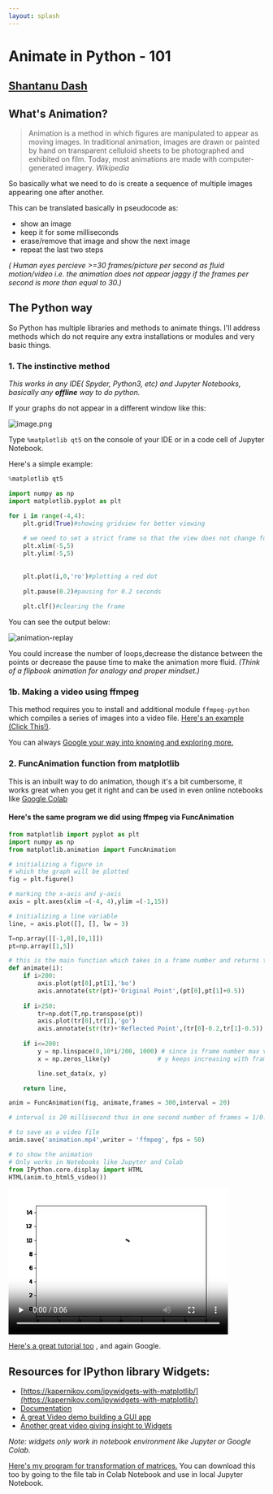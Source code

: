 ```yaml
---
layout: splash
---
```


# Animate in Python - 101

## [Shantanu Dash](https://shantanu.rocks)

## What's Animation?

>Animation is a method in which figures are manipulated to appear as moving images. In traditional animation, images are drawn or painted by hand on transparent celluloid sheets to be photographed and exhibited on film. Today, most animations are made with computer-generated imagery. _Wikipedia_

So basically what we need to do is create a sequence of multiple images appearing one after another.

This can be translated basically in pseudocode as:
- show an image
- keep it for some milliseconds
- erase/remove that image and show the next image
- repeat the last two steps

_( Human eyes percieve >=30 frames/picture per second as fluid motion/video i.e. the animation does not appear jaggy if the frames per second is more than equal to 30.)_

## The Python way

So Python has multiple libraries and methods to animate things. I'll address methods which do not require any extra installations or modules and very basic things.

### 1. The instinctive method

_This works in any IDE( Spyder, Python3, etc) and Jupyter Notebooks, basically any **offline** way to do python._

If your graphs do not appear in a different window like this:

![image.png](one.png)

Type `%matplotlib qt5` on the console of your IDE or in a code cell of Jupyter Notebook.

Here's a simple example:


```python
%matplotlib qt5
```


```python
import numpy as np
import matplotlib.pyplot as plt
```


```python
for i in range(-4,4):
    plt.grid(True)#showing gridview for better viewing
    
    # we need to set a strict frame so that the view does not change for each loop
    plt.xlim(-5,5)
    plt.ylim(-5,5)
    
    
    plt.plot(i,0,'ro')#plotting a red dot
    
    plt.pause(0.2)#pausing for 0.2 seconds
    
    plt.clf()#clearing the frame
```

You can see the output below:

![animation-replay](two.gif)

You could increase the number of loops,decrease the distance between the points or decrease the pause time to make the animation more fluid. _(Think of a flipbook animation for analogy and proper mindset.)_

### 1b. Making a video using ffmpeg

This method requires you to install and additional module `ffmpeg-python` which compiles a series of images into a video file. [Here's an example (Click This!)](https://colab.research.google.com/drive/1zx1a_N2O89cz1CMj1SLeZ_uPuMTveNoT?usp=sharing).

You can always [Google your way into knowing and exploring more.](https://google.com)

### 2. FuncAnimation function from matplotlib

This is an inbuilt way to do animation, though it's a bit cumbersome, it works great when you get it right and can be used in even online notebooks like [Google Colab](https://colab.research.google.com/)
#### Here's the same program we did using ffmpeg via FuncAnimation


```python
from matplotlib import pyplot as plt
import numpy as np
from matplotlib.animation import FuncAnimation

# initializing a figure in
# which the graph will be plotted
fig = plt.figure()

# marking the x-axis and y-axis
axis = plt.axes(xlim =(-4, 4),ylim =(-1,15))

# initializing a line variable
line, = axis.plot([], [], lw = 3)

T=np.array([[-1,0],[0,1]])
pt=np.array([1,5])

# this is the main function which takes in a frame number and returns the new data values
def animate(i):
    if i>200:
        axis.plot(pt[0],pt[1],'bo')
        axis.annotate(str(pt)+'Original Point',(pt[0],pt[1]+0.5))
        
    if i>250:
        tr=np.dot(T,np.transpose(pt))
        axis.plot(tr[0],tr[1],'go')
        axis.annotate(str(tr)+'Reflected Point',(tr[0]-0.2,tr[1]-0.5))
        
    if i<=200:
        y = np.linspace(0,10*i/200, 1000) # since is frame number max val of i is 300 thus the size of 
        x = np.zeros_like(y)             # y keeps increasing with frame till 2/3rd of the total animation

        line.set_data(x, y)

    return line,

anim = FuncAnimation(fig, animate,frames = 300,interval = 20)

# interval is 20 millisecond thus in one second number of frames = 1/0.020= 50 frames/sec

```


```python
# to save as a video file
anim.save('animation.mp4',writer = 'ffmpeg', fps = 50) 
```


```python
# to show the animation
# Only works in Notebooks like Jupyter and Colab
from IPython.core.display import HTML
HTML(anim.to_html5_video())
```




<video width="432" height="288" controls autoplay loop>
  <source type="video/mp4" src="data:video/mp4;base64,AAAAIGZ0eXBNNFYgAAACAE00ViBpc29taXNvMmF2YzEAAAAIZnJlZQAAR55tZGF0AAACoAYF//+c
3EXpvebZSLeWLNgg2SPu73gyNjQgLSBjb3JlIDE2MyAtIEguMjY0L01QRUctNCBBVkMgY29kZWMg
LSBDb3B5bGVmdCAyMDAzLTIwMjEgLSBodHRwOi8vd3d3LnZpZGVvbGFuLm9yZy94MjY0Lmh0bWwg
LSBvcHRpb25zOiBjYWJhYz0xIHJlZj0zIGRlYmxvY2s9MTowOjAgYW5hbHlzZT0weDM6MHgxMTMg
bWU9aGV4IHN1Ym1lPTcgcHN5PTEgcHN5X3JkPTEuMDA6MC4wMCBtaXhlZF9yZWY9MSBtZV9yYW5n
ZT0xNiBjaHJvbWFfbWU9MSB0cmVsbGlzPTEgOHg4ZGN0PTEgY3FtPTAgZGVhZHpvbmU9MjEsMTEg
ZmFzdF9wc2tpcD0xIGNocm9tYV9xcF9vZmZzZXQ9LTIgdGhyZWFkcz0zIGxvb2thaGVhZF90aHJl
YWRzPTEgc2xpY2VkX3RocmVhZHM9MCBucj0wIGRlY2ltYXRlPTEgaW50ZXJsYWNlZD0wIGJsdXJh
eV9jb21wYXQ9MCBjb25zdHJhaW5lZF9pbnRyYT0wIGJmcmFtZXM9MyBiX3B5cmFtaWQ9MiBiX2Fk
YXB0PTEgYl9iaWFzPTAgZGlyZWN0PTEgd2VpZ2h0Yj0xIG9wZW5fZ29wPTAgd2VpZ2h0cD0yIGtl
eWludD0yNTAga2V5aW50X21pbj0yNSBzY2VuZWN1dD00MCBpbnRyYV9yZWZyZXNoPTAgcmNfbG9v
a2FoZWFkPTQwIHJjPWNyZiBtYnRyZWU9MSBjcmY9MjMuMCBxY29tcD0wLjYwIHFwbWluPTAgcXBt
YXg9NjkgcXBzdGVwPTQgaXBfcmF0aW89MS40MCBhcT0xOjEuMDAAgAAAABhnZAAerNlBsJaEAAAD
AAQAAAMBkDxYtlgAAAAGaOvjyyLAAAACoAYF//+c3EXpvebZSLeWLNgg2SPu73gyNjQgLSBjb3Jl
IDE2MyAtIEguMjY0L01QRUctNCBBVkMgY29kZWMgLSBDb3B5bGVmdCAyMDAzLTIwMjEgLSBodHRw
Oi8vd3d3LnZpZGVvbGFuLm9yZy94MjY0Lmh0bWwgLSBvcHRpb25zOiBjYWJhYz0xIHJlZj0zIGRl
YmxvY2s9MTowOjAgYW5hbHlzZT0weDM6MHgxMTMgbWU9aGV4IHN1Ym1lPTcgcHN5PTEgcHN5X3Jk
PTEuMDA6MC4wMCBtaXhlZF9yZWY9MSBtZV9yYW5nZT0xNiBjaHJvbWFfbWU9MSB0cmVsbGlzPTEg
OHg4ZGN0PTEgY3FtPTAgZGVhZHpvbmU9MjEsMTEgZmFzdF9wc2tpcD0xIGNocm9tYV9xcF9vZmZz
ZXQ9LTIgdGhyZWFkcz0zIGxvb2thaGVhZF90aHJlYWRzPTEgc2xpY2VkX3RocmVhZHM9MCBucj0w
IGRlY2ltYXRlPTEgaW50ZXJsYWNlZD0wIGJsdXJheV9jb21wYXQ9MCBjb25zdHJhaW5lZF9pbnRy
YT0wIGJmcmFtZXM9MyBiX3B5cmFtaWQ9MiBiX2FkYXB0PTEgYl9iaWFzPTAgZGlyZWN0PTEgd2Vp
Z2h0Yj0xIG9wZW5fZ29wPTAgd2VpZ2h0cD0yIGtleWludD0yNTAga2V5aW50X21pbj0yNSBzY2Vu
ZWN1dD00MCBpbnRyYV9yZWZyZXNoPTAgcmNfbG9va2FoZWFkPTQwIHJjPWNyZiBtYnRyZWU9MSBj
cmY9MjMuMCBxY29tcD0wLjYwIHFwbWluPTAgcXBtYXg9NjkgcXBzdGVwPTQgaXBfcmF0aW89MS40
MCBhcT0xOjEuMDAAgAAABsJliIQAM//+9uy+BTX9n9CXESzF2kpwPiqkgIB3NMAAAAMAAHgdKF7o
OEqr0MAAHConwNx8wB0DJv2798vtIeGv6QgkeDbwF+UPTzC0Bae267AqB8jLijiflLkcXCBDqJ6n
71JttoaPZUd5SCMD4v9zKnCUX8aPtMwhUK94Xfeq/17IcUwJGamo67XmVspdZ+Um9judgFTOOvdX
9d/7NgH5bvdiplpadcrwwgByiwFvmPIgVp2dpwgOg24LV4MLHP24o/7YO3urcgAAgbNyx+/9KwSl
rmLQjsUYiWXAtUJEjqeic/5lL7+7Pk/9t+hKyiNHiUTdRpHX5+sNleHT/XeqcQ/L7byGgZcmEMcv
Pvl7Rrrk7EdHzkyF9lGr00wcYPKdgRkwJ+FuQWMLumi55OuuchHCz6CHO83CYjBs2P7YWplsAVY8
rg9ODwHqgGabHwZ2AZEABXeDwfm5m37Kywh3Rm4GCZHHb1DjhZheB15bOq6BJTSNJhonLK3fuNZN
ezzbuWp75slCoB7T0iHO1PZFhORNGKpK/qnmGgZr3zfyJhrcbKO/YDG1bOWBfxGKYQdrArsjoNxw
360wTVSdReVKV/Da7w4Xskmdo12BqhLNGk88CZElwYeFPMHR+JHE3f+EyQ0e3L9YnL6C2Onc+JRr
OwQDM22vcWYd9hvmfZBcq+jYl+gXYWkYpVlfChys5oai0VqlniRXvzpo33TYdqTaMRFsrlNK8Z84
CzyBTqzKXWkUtjMBD9kTY4Tmn0QAADAHieUYK7Q82q0PfpHGKqpK/6Zxx3LyqIweK98H0w3gKSNo
0zLIsfC9Y4YMT+BRxcJDgQgL0gsGJ/MOL7mehqrw/K27VwOeIAAHnLenOXCC/zASXQqM1AauxR9X
iEl/DXjWSYyAvhffvpYC9UJI+vJFeqPUcqP/2pZnJgpgRtDkKfbKV4DHrm/wBRWj9CkKWe+DvleC
Xndv1WanhqlDcL6Kp3MFxn3gMywGEqU0Ijq04d4CDVHbuwk4zGCPABpYLAGl0GXL7Ipf56IIKsUo
q2dBuc7PUvlfgHs9eJZwL7wGcNtc9QCb0wp0YnRvLUdSTAejxjLzfg59Q5/Ps4vRVAkZK7MKMwGY
QRy3ROX1sSGq8dYUB0qgQTzeUYI3aevVzsxa6olbliE5E6M2fEHn/EIkeyivbIwq1RGFPKVVnH8O
Opy1G/bckd7RRDFPYyoOAti+cczJh73WBg/GGKK5Xie1dHCeDv3sSYiuZHgUj+U+GJZET9SVlMrs
HU5bnyMMTABo0DKJvpyk7niH2XTxVwgrB7xgdhYvWXZI/2Ak/UAOw2wDLbIa9r1PFWTNRXNVo0Sj
KGc4Juy2IRdI6wcxodajv7gdYGR9I/Ul20LYU8ZxfDY4MC8cveFd8i00yc3xOS28V1ap//3w8wXJ
0ZkJ4ESG+M0lk1QjqmulnQHTUDVQzcB4CkNYrcFMDX3GtSqn/d6dA2NAzsVvPWLGI7wIUD3Bq3aC
GYHDZx6FLVtUH40pCgp7zDpa/2KICg69mqlSUjCDFWibnJLQlk347jmZ6eAhv+P8VVN8Be8tLDaL
Jzam8resf24feYaEDAX7KVXlcaXfXmFDFGz8zZnNRz7oSwPfFvIqYwCtqsiL2V2bweH9RJ3Spdde
pZxvB1bgVF+ipwsHkTJN6IGqWcaCMcpf0ASmhd/fSqLe5mK/+zhbt1ds7MYubfdbaQn7ledgik+4
GYN47bIP2JjUBVlcXFJCg4SUogYyS2y3N620BaavkOCp3LGnzPxJrjC6bwdPkG9MRuyEMgwCyZ5e
6igvbg0Ay6rTt67san+hBP+7L5snqzS2xfm2z4or2fMs341jdKsYfXbboo4KdcXz+RP/cWRKNtda
qJnUA55amW4ul1EpmEkrCFJ4FD+GVir8hbBYQVsY/IH+u4//u+MXCtGPvKAef0hIls1LigDq8nvX
000XVRxLbavqGIRG01F6/8MrYx43ijjMbu/VNL1QYtJDc6KhfUU+hWIR0kBBN1Grwe2yGlynmbwc
DoW5eydWoxvg9LcV+eIQ5ccRQc3JZoRP1D1kADkkJHde32uD8rTBwl9ODOr41E3Ge4Pugq+J+3vY
Gq3zErpUnpUgSSFHOMmXxrFWR6LKBODBQPXh/TW2tFctjGG5cpH5wVzAqHy2G+kst9CkHVNvOP40
omRcn9tHluz7bTBAi85xTihPA2eS9bWqLizA5DIXEaK5vR4ch/JSCa1x+bztyf4KKUezhW8aDhZX
cOuY4tJfpyLttAdHjoXJ/at//jQ0XjyCBIBhnfN6RgZkAKbQQQAAARNBmiRsQz/+nhABuS3UdQBE
lbY0UlQJYtwhr6lyk1EF6q/LTFONawFneU6xDlXWaIpH6RVRrrBRjv1MvR0l8FG9GDijmaZLfR+e
cb2v7lT1A3DMo7gb2gW+jA8v+Pxb7nei45msuhggbQ+vpldqofkjPr9gHT//RcG9A2lM2XgmWtcT
WMp25NqjUgNM+VYSfapIFTlOjBYkoIF0TmY1tpR7G2NWDUZQegX8dtaCVbp8WxUhNhAwY06Du+vP
jpYXiScfqa2xzLpmt30YEyy/mHKKTW9D+6ijlO53sRC0zzcbCg23Uj+tqj0EG3VTDo5K8FaQ9zGl
+GUco0z1RW0YatwLdy/nwwZhGg0oqagwdoQMX1Kz8AAAADdBnkJ4hH8BDTL0zfkGSfQ08pI40BNy
hz2cF3+EnMJT5coDw2oGzORRXXXWXkSkTC/iNuCXVMZzAAAAIwGeYXRH/wDiRTFlCGU9jdCpPxHo
eWAAAAMAQ9wTRzlnYJDQAAAAHAGeY2pH/wAAKyodMy3c29TD+zHy2HQ9HviI84EAAABBQZpoSahB
aJlMCGf//p4QAABT/dY4Ah4YC229RoTPdkZPfWpgzuWgAxPcTb0BvEE6bLUWSJLnQ0wrm/+HF6Q1
IKkAAAAhQZ6GRREsI/8BDTLVRZossN3ZXMXRqhU6SyWPn1k38lzxAAAAHAGepXRH/wAAKygMcgds
2CvXZ3GhyDv0Jm1qPOEAAAAUAZ6nakf/AAArObED0D8i+L3nQMMAAAAdQZqsSahBbJlMCGf//p4Q
AABUUnkaRqHxcTexp4AAAAAaQZ7KRRUsI/8BDTLVRZogrYR71kB4yaqUHnEAAAAUAZ7pdEf/AAAr
IunjyO3fBD8hWmwAAAATAZ7rakf/AAArMtgnnL2g8LuEwAAAABdBmvBJqEFsmUwIZ//+nhAAAFRS
pMOnAQAAABdBnw5FFSwj/wENMtVFmiypCPesb+3GfwAAABIBny10R/8AACs+keOS6Hh6ZsEAAAAS
AZ8vakf/AAArKgoH7RrwXvNgAAAAKUGbNEmoQWyZTAhn//6eEAAAp+HXBxMgtSnzZr+yfUrndNf/
UY7jNYgQAAAAF0GfUkUVLCP/AQ0y1UWaLKkI96xv7cZ/AAAAEwGfcXRH/wAAKxhpPn5LNqJGxhEA
AAASAZ9zakf/AAArKgoH7RrwXvNgAAAAMkGbeEmoQWyZTAhn//6eEAAAp+/9GSAb2gdoOrkHc11h
t2hE4t/ph5FHXVv8ExqFGjP1AAAAGEGflkUVLCP/AQ0y1Us29Zg4IA1GenvxRgAAABQBn7V0R/8A
AFaJhALfuCkacLC0gQAAABIBn7dqR/8AAFZzXSPQPqzwoREAAAAXQZu8SahBbJlMCGf//p4QAACn
/+tsKW4AAAAXQZ/aRRUsI/8BDTLVSzRBWPx71jf24z8AAAASAZ/5dEf/AABWRc4zyOz4gelAAAAA
EwGf+2pH/wAAVmWwONy9oPC7hMEAAAAXQZvgSahBbJlMCGf//p4QAACoodW2FLcAAAAXQZ4eRRUs
I/8BDTLVSzRZTfj3rG/txn4AAAATAZ49dEf/AABWUBieJQUuEG3SgAAAABIBnj9qR/8AAFZUCkft
GvBe82EAAAAXQZokSahBbJlMCGf//p4QAACn7/0ZMgQAAAAXQZ5CRRUsI/8BDTLVSzRZTfj3rG/t
xn8AAAATAZ5hdEf/AABWiYQvE2V0EFOJgAAAABIBnmNqR/8AAFZzXSPQPqzwoREAAAAYQZpoSahB
bJlMCGf//p4QAACoBV+GyZAhAAAAF0GehkUVLCP/AQ0y1Us0QVj8e9Y39uM/AAAAEgGepXRH/wAA
VkXOM8js+IHpQQAAABMBnqdqR/8AAFZlsDjcvaDwu4TAAAAAKEGarEmoQWyZTAhn//6eEAABT8Ou
DiZBalPmzX9k+pXO6a/+nqxjlh4AAAAXQZ7KRRUsI/8BDTLVSzRZTfj3rG/txn8AAAASAZ7pdEf/
AABWfR4zkuh4embAAAAAEgGe62pH/wAAVlQKR+0a8F7zYAAAABhBmvBJqEFsmUwIZ//+nhAAAVAK
vLGS8CEAAAAXQZ8ORRUsI/8BDTLVVmiyl9j3rG/txn8AAAATAZ8tdEf/AACtEwhOE2V0EFOJgQAA
ABIBny9qR/8AAKyoCsftGvBe82AAAAAYQZs0SahBbJlMCGf//p4QAAFQCr8NkvAgAAAAF0GfUkUV
LCP/AQ0y1VZospfY96xv7cZ/AAAAEwGfcXRH/wAArRMIThNldBBTiYAAAAASAZ9zakf/AACs5rVj
0D6s8KEQAAAAF0GbeEmoQWyZTAhn//6eEAABT9/6Ml4FAAAAF0GflkUVLCP/AQ0y1VZogq/se9Y3
9uM/AAAAEgGftXRH/wAArIuW08js+IHpQQAAABMBn7dqR/8AAKzLYFtcvaDwu4TBAAAAF0GbvEmo
QWyZTAhn//6eEAABT+Dw5LwIAAAAF0Gf2kUVLCP/AQ0y1VZospfY96xv7cZ/AAAAEgGf+XRH/wAA
rPo205LoeHpmwAAAABIBn/tqR/8AAKyoCsftGvBe82EAAAAXQZvgSahBbJlMCF///oywAAFS4sJ6
JKkAAAAXQZ4eRRUsI/8BDTLVVmiyl9j3rG/txn4AAAATAZ49dEf/AACtEwhOE2V0EFOJgAAAABIB
nj9qR/8AAKzmtWPQPqzwoREAAAAgQZojSahBbJlMCGf//p4QAAKgAeYQW1bJV4LgDQnTlQ8AAAAX
QZ5BRRUsI/8BDTLVVmiyl9j3rG/txn8AAAASAZ5iakf/AACs5rVj0D6s8KEQAAAAGUGaZ0moQWyZ
TAhn//6eEAACn7/0Y43jUPEAAAAXQZ6FRRUsI/8BDTLVbNEFXcx71jf24z8AAAASAZ6kdEf/AAFZ
FygTyOz4gelBAAAAEwGepmpH/wABWZbAoFy9oPC7hMEAAAAYQZqrSahBbJlMCGf//p4QAAKgFX4b
JbAgAAAAF0GeyUUVLCP/AQ0y1WzRBV3Me9Y39uM/AAAAEgGe6HRH/wABWRcoE8js+IHpQQAAABMB
nupqR/8AAVmWwKBcvaDwu4TAAAAAF0Ga70moQWyZTAhn//6eEAACn8HhyWwIAAAAF0GfDUUVLCP/
AQ0y1WzRZSuY96xv7cZ/AAAAEgGfLHRH/wABWfRoE5LoeHpmwQAAABIBny5qR/8AAVlQC8ftGvBe
82EAAAAXQZszSahBbJlMCGf//p4QAAKfv/RktgQAAAAXQZ9RRRUsI/8BDTLVbNFlK5j3rG/txn4A
AAATAZ9wdEf/AAFaJhCME2V0EFOJgQAAABIBn3JqR/8AAVnNZePQPqzwoRAAAAAYQZt3SahBbJlM
CGf//p4QAAKgFX4bJbAgAAAAF0GflUUVLCP/AQ0y1WzRBV3Me9Y39uM/AAAAEgGftHRH/wABWRco
E8js+IHpQAAAABMBn7ZqR/8AAVmWwKBcvaDwu4TBAAAAKEGbu0moQWyZTAhn//6eEAAFPw64OJkF
qU+bNf2T6lc7pr/6erGOUh8AAAAXQZ/ZRRUsI/8BDTLVbNFlK5j3rG/txn4AAAASAZ/4dEf/AAFZ
9GgTkuh4embBAAAAEgGf+mpH/wABWVALx+0a8F7zYAAAABlBm/9JqEFsmUwIZ//+nhAABT9/6Mcb
xpDxAAAAF0GeHUUVLCP/AQ0y1ZmiylMY96xv7cZ/AAAAEwGePHRH/wACtEwhCBNldBBTiYAAAAAS
AZ4+akf/AAKzmsbj0D6s8KEQAAAAGEGaI0moQWyZTAhn//6eEAAFQCr8NkswIQAAABdBnkFFFSwj
/wENMtWZospTGPesb+3GfgAAABMBnmB0R/8AArRMIQgTZXQQU4mBAAAAEgGeYmpH/wACs5rG49A+
rPChEAAAABdBmmdJqEFsmUwIZ//+nhAABT9/6MlmBQAAABdBnoVFFSwj/wENMtWZogq5jHvWN/bj
PwAAABIBnqR0R/8AArIuSpPI7PiB6UEAAAATAZ6makf/AAKzLYEqXL2g8LuEwQAAABdBmqtJqEFs
mUwIZ//+nhAABT+Dw5LMCAAAABdBnslFFSwj/wENMtWZospTGPesb+3GfgAAABIBnuh0R/8AArPo
ypOS6Hh6ZsEAAAASAZ7qakf/AAKyoA3H7RrwXvNgAAAAF0Ga70moQWyZTAhf//6MsAAFS4sJ6Gyo
AAAAF0GfDUUVLCP/AQ0y1ZmiylMY96xv7cZ/AAAAEwGfLHRH/wACtEwhCBNldBBTiYEAAAASAZ8u
akf/AAKzmsbj0D6s8KERAAAAI0GbMkmoQWyZTAhn//6eEAAKgAeYQXn1+LOZGVk/zF2SjPVBAAAA
F0GfUEUVLCP/AQ0y1ZmiylMY96xv7cZ+AAAAEgGfcWpH/wACs5rG49A+rPChEQAAABlBm3ZJqEFs
mUwIZ//+nhAACn7/0Y4FkaIeAAAAF0GflEUVLCP/AQ0y1fNEFXEMe9Y39uM/AAAAEgGfs3RH/wAF
ZFyPk8js+IHpQQAAABMBn7VqR/8ABWZbAj5cvaDwu4TAAAAAF0GbukmoQWyZTAhn//6eEAAKfweH
JYwJAAAAF0Gf2EUVLCP/AQ0y1fNFlKIY96xv7cZ/AAAAEgGf93RH/wAFZ9GPk5LoeHpmwAAAABIB
n/lqR/8ABWVAEcftGvBe82EAAAAXQZv+SahBbJlMCGf//p4QAAp+/9GSxgQAAAAXQZ4cRRUsI/8B
DTLV80WUohj3rG/txn8AAAATAZ47dEf/AAVomEIAE2V0EFOJgQAAABIBnj1qR/8ABWVAEcftGvBe
82AAAAAYQZoiSahBbJlMCGf//p4QAAqAVfhsljAgAAAAF0GeQEUVLCP/AQ0y1fNFlKIY96xv7cZ/
AAAAEwGef3RH/wAFaJhCABNldBBTiYAAAAASAZ5hakf/AAVnNYjj0D6s8KERAAAAF0GaZkmoQWyZ
TAhn//6eEAAKfv/RksYEAAAAF0GehEUVLCP/AQ0y1fNEFXEMe9Y39uM/AAAAEgGeo3RH/wAFZFyP
k8js+IHpQQAAABMBnqVqR/8ABWZbAj5cvaDwu4TBAAAAKEGaqkmoQWyZTAhn//6eEAAU/Drg4mQW
pT5s1/ZPqVzumv/p6sY5Qh8AAAAXQZ7IRRUsI/8BDTLV80WUohj3rG/txn4AAAASAZ7ndEf/AAVn
0Y+Tkuh4embAAAAAEgGe6WpH/wAFZUARx+0a8F7zYQAAACNBmu5JqEFsmUwIZ//+nhAAFP3/sqAE
Vn5wYZPBT3wQKiIgwAAAABdBnwxFFSwj/wENMtamiylAGPesb+3GfgAAABMBnyt0R/8ACtEwg/AT
ZXQQU4mBAAAAEgGfLWpH/wAKzmsM49A+rPChEQAAABdBmzJJqEFsmUwIZ//+nhAAFRQ5vsJxNwAA
ABdBn1BFFSwj/wENMtamiCrgDHvWN/bjPwAAABIBn290R/8ACsi5GZPI7PiB6UAAAAATAZ9xakf/
AArMtgRmXL2g8LuEwQAAABhBm3ZJqEFsmUwIZ//+nhAAFQCr8NksMCAAAAAXQZ+URRUsI/8BDTLW
pogq4Ax71jf24z8AAAASAZ+zdEf/AArPoxmTkuh4embBAAAAEwGftWpH/wAKzLYEZly9oPC7hMAA
AAAXQZu6SahBbJlMCGf//p4QABT+Dw5LDAkAAAAXQZ/YRRUsI/8BDTLWpospQBj3rG/txn8AAAAS
AZ/3dEf/AArPoxmTkuh4embAAAAAEgGf+WpH/wAKyoAZx+0a8F7zYQAAABdBm/5JqEFsmUwIX//+
jLAAFS4sJ6GMqAAAABdBnhxFFSwj/wENMtamiylAGPesb+3GfwAAABMBnjt0R/8ACtEwg/ATZXQQ
U4mBAAAAEgGePWpH/wAKzmsM49A+rPChEAAAACNBmiFJqEFsmUwIZ//+nhAAKgAeYQXn1+LOPOot
yz7JRnooIAAAABdBnl9FFSwj/wENMtamiylAGPesb+3GfwAAABIBnmBqR/8ACs5rDOPQPqzwoRAA
AAAdQZplSahBbJlMCGf//p4QACn7/0Y6uAME5NYA3oEAAAAXQZ6DRRUsI/8BDTLYDRBVvgx71jf2
4z8AAAASAZ6idEf/ABWRci2TyOz4gelBAAAAEwGepGpH/wAVmWwItly9oPC7hMEAAAAXQZqpSahB
bJlMCGf//p4QACn8HhyWDAkAAAAXQZ7HRRUsI/8BDTLYDRZSfBj3rG/txn8AAAASAZ7mdEf/ABWf
Ri2Tkuh4embAAAAAEgGe6GpH/wAVlQApx+0a8F7zYAAAABdBmu1JqEFsmUwIZ//+nhAAKfv/RksG
BQAAABdBnwtFFSwj/wENMtgNFlJ8GPesb+3GfgAAABMBnyp0R/8AFaJhB9ATZXQQU4mAAAAAEgGf
LGpH/wAVnNYU49A+rPChEQAAABhBmzFJqEFsmUwIZ//+nhAAKgFX4bJYMCEAAAAXQZ9PRRUsI/8B
DTLYDRZSfBj3rG/txn8AAAATAZ9udEf/ABWiYQfQE2V0EFOJgAAAABIBn3BqR/8AFZzWFOPQPqzw
oRAAAAAXQZt1SahBbJlMCGf//p4QACn7/0ZLBgUAAAAXQZ+TRRUsI/8BDTLYDRBVvgx71jf24z8A
AAASAZ+ydEf/ABWRci2TyOz4gelAAAAAEwGftGpH/wAVmWwItly9oPC7hMEAAAAtQZu5SahBbJlM
CGf//p4QAFR/o+gQhFotSn4+Wx2x3wtSucUQciznJjLFNDegAAAAF0Gf10UVLCP/AQ0y2A0WUnwY
96xv7cZ/AAAAEgGf9nRH/wAVn0Ytk5LoeHpmwQAAABIBn/hqR/8AFZUAKcftGvBe82AAAAAnQZv9
SahBbJlMCF///oywAFS4sPnAcjjdjBxQSPN59YdlUpN0gGNBAAAAF0GeG0UVLCP/AQ0y2tospPQY
96xv7cZ+AAAAEwGeOnRH/wArKAxIjS0FLhBt0oEAAAASAZ48akf/ACs5rCTj0D6s8KERAAAAF0Ga
IUmoQWyZTAhf//6MsABVEMbaEMGVAAAAF0GeX0UVLCP/AQ0y2togq3oMe9Y39uM/AAAAEgGefnRH
/wArIuRVk8js+IHpQQAAABMBnmBqR/8AKzLYEVZcvaDwu4TAAAAAF0GaZUmoQWyZTAhf//6MsABV
ENLyHQOnAAAAF0Geg0UVLCP/AQ0y2tospPQY96xv7cZ+AAAAEgGeonRH/wArPoxVk5LoeHpmwQAA
ABIBnqRqR/8AKyoAScftGvBe82EAAAJJQZqpSahBbJlMCFf//jhAAUbUIujM7t8ExsyAhUrtzEVE
wLp34SqCRQocTF7gl7io0slzjDX4AtgJqqAIOiU3re3XyZ/UrtUzJ0iOkmAYNBiJc3m0VIWcZbTU
+m0JKKbAi+AcUKVNP7jDNO2yuqsYrD6up9KuzkybJUnZp6Vfi+6NExsx7bSBIoO6A7cwRhpzp9Kn
Qhq0x5mAr6HZdbG5cE3HrSoF47DLjAf41wNP9lDlA6g30huvgKhJ5J3HD29dC5GTp1yzbDMlMHhW
iZvo4DpiJUSw17BUDgepUhBmO70jkM+0FERgvRSBeoA1NxBDwWuQXGYkkDNN3wUzdhN02+398h3K
SxEYYoe8swAMBMSQaI4NV0UYkojA/A6Trn1YOePaQq5lCFrLHfpqziWLU1m1dkMSbKT0PykcZTE/
euL1mybqXI5vKIUdDXZhN11UzpZx+vtiPftbRx2Qct75ommSV2vVvlb4UKwwoE+0VoXGBV55PE9j
Im8rr4+cinO8t9vm5W6UeScx7jn5hnWyEoVi4Kx24EmEdDl6E+f8HUyAG9xLlBz8l2XycRHMitoT
g9oqApMsnCM6RfgObkSM+IAfg7GVdyhQD7zumAhSNJeKvuJWZ2Hvm6FT+EyaHuzl5otoUKWZj2Nt
3LS+Dd75s7vZ/2VmiR1R3jICkq+eRaaACtG1i6I5yYB1OKwjAIQiUJKWcd++4claExRpfrZeKPjT
f4aElV2VFL5R8gT1q5GyOXKgHEoFuczqYFX1BUX3rvloyg32h33BAAAAH0Gex0UVLCP/AQ0y2tjw
yze/LAdmN7/OCKpZxqXheQ8AAAATAZ7mdEf/ACtEwg+QE2V0EFOJgAAAABkBnuhqR/8ABPswkE03
M9lOaunomlfqkEZAAAABVEGa6kmoQWyZTAhX//44QAAlsAniAoYrFmcyqqs9H76tNpOI0VWTk1jn
NlSDtKkIVmAAnp1BsINfQ5bcDdNFse3K4PoxxJuKECHIegCZyTWo8fEMGfYa1BNNDaj9RUIpEe5p
8PAtuXUibSd3owoGeJ7Bqh+5hUi8MeQnr/XWvlXOs3AEFnPOFsC8115WZmXRfJryYj4HYAqoqgpa
i7qToU6ueD+o1n4jECMGVxX+ZHcYDq5fGxJkHhNmstBFX9kpbyZFhzVnR9xdcM0uOCPMfT94RT+3
1jB7qFpdcg06cbCZSt4OPDkrLFrnqiqzULQIh7Q/53n1v/PpMmmx5bKlDfF4RYw1OQSGreuLL6Mb
XS12rLC97sdQ/NoPZ75C6NNGu40GipgfzvdS0eFFAyuQ2lUwqCJR2LvEFsnvNkw1Q+8iAybvwx2h
FYFmF3Elfzr/kaqW3oEAAAEEQZsLSeEKUmUwIV/+OEAAJaJqgBaxV491PwlWMIC4ddnI6XNXhmZI
y6iv83m31+YDO71cjTfXm25p22S+2m3oPS8eClgzQW9EH/Wud9NBh1kykrz0HCEAp2ZMlgxKBr03
04g7Pb/y24hL2LW2nme3rKLPhunxHGVPupsKfLNhI9ndhr2RQg1ygZLyEKZR1lzb0EevgNGwTseO
zu5pbEgbn8QbaPH1mAZb0Hu7qoxO75HoP4B5d/uUv+DTQP/53iXsVVSK+znpwiuL7d0Kz7tfDRtB
g3KJJb6f653E3Vf0FEfN55Pw6ferb9k29P4i653GaSGdeG/FM1yd2ZcArU6pVD1Lb0AAAADKQZss
SeEOiZTAhf/+jLAACcEMEAQje+iyb+Ja2+oQuR2PX8vRHEJZUpqsvVw6jL9O1AXtFtO7RQekvIR6
r85qtbHs9p+MC8vSRUnqAPn9dLWwz1ZHBmxpnFgQgCMv+DRkjQ6NDp+Jg7XaYMuWWNGpFwXmFVxV
vzAtMDOEEL2DoguR/TntqY+C6/RwTTQ2z9Ow9YCBSQqHiBREr8OtbZIpLs1kijfRsF+u6mVrDcdX
VVsPGRoKK2iE5sT/Q1EVm2ekTB0ulcbuxes/0gAAAKNBm01J4Q8mUwIX//6MsAAJwQwQBCN7338k
7FnXeuVRVL91m88WEGLRTApZIEgEJA4AgkZ9kHgD94gLi0ZdnONxlJHxEN0rGAez+iXg62+xQ4Nl
B/GLwufpYWUue5w0OIGgSzs1d4jCr7waCLFzI0B78rApJzZzAmFI1wJt37u9VRY9ArFhpvstaIKH
KRSf5tpZ68/DjjwF9TZ/e7dcY8WzNdMLAAAA/kGbcEnhDyZTAhn//p4QAAmr/9cAHSGDpwFVV/C8
7ysQLqSO++QTz3D4su14MD4vTb0tgZy/TckGOSxnKDEEs3fcKlGTJbN0cQEZ7b9rTUt7bPtdjMk2
wBV9XJ9ysUgCTzoEui8K3Fe91eOIvHd6jJB51lhwFkXVPAAM3bNDjg63gonuDHUPTCD02+3Ii3st
OjGMaT2zzF3jF+JNfasYxOXfB0wsad9Ux2XQ/JTqgs4504nzYnKd7KulXL5Aj8AAncwVN4XOcGsB
zwDPWsXfB26TYC29GxdsoqFG7LblBuWo9NWATmsYgdvJ5bSWZAIk0Mny64uzScT2Z3vXsx/5AAAA
EUGfjkURPCP/AQ0y1Wl4VubBAAAADwGfr2pH/wACfKZSboip+AAAAMBBm7RJqEFomUwIZ//+nhAA
Cakh4AHSGC2YjeVLvWvwrpkpWiv0RXMcwiyzuam4vWihV6bajk+rx2zYev0rMhg/Q7bxoytSrbWG
86T+5+9VOIKvCvUBkwwU7WXRKXR2Ike3THveYlxGZy1uYlVVft25OYQ9soffBvjquUuSUwHeHcH0
GU3t3ZPUhF42vduokJlHjMbQ1pPK9Swzyp+n0CKQNajUjYgxmMt3i/7t3xyRdJ4EIZP+2en7KU/O
EN2Li8AAAAARQZ/SRREsI/8BDTLVaPZv7zcAAAAMAZ/xdEf/AAE+FyRLAAAADAGf82pH/wABPs1i
lwAAAKJBm/hJqEFsmUwIZ//+nhAACakh4AHSGC2BNiSTXb0Z0CUNHeHUBA4KwdVhEC6FKIEKSvoy
mqdOY/F/QXI1VbOjnu7hzVtldGV8jjyeLQRcBmACu95QIuJJKlUGZoBAD7h5WHdgtUhHwa3DKL+E
jwnKHacp02ptNT4UDpwGOSppzPIH2PRE9wlZ6vltm6g4bc5dNUJQj6zIzZVJwbFVmTdqW3sAAAAT
QZ4WRRUsI/8BDTLVks3FMXbIEAAAAAwBnjV0R/8AAT4XJEsAAAAMAZ43akf/AAE+zWKXAAAAZEGa
PEmoQWyZTAhn//6eEAAI6RLkAcmcBRLn3AWNUA0hPPqlNsR1HtKjKj5YQp4bISCPzFMLR/VQrcYb
NO3T10TalZBY74lsmhXB4Yc0064oV919UvJ4ZMfYzStwcFlGy4i6Im4AAAARQZ5aRRUsI/8BDTLV
aYKoDbEAAAAMAZ55dEf/AAE+FyRLAAAADAGee2pH/wABPs1ilwAAAGxBmmBJqEFsmUwIZ//+nhAA
Cakh4AHSGCv5l+3PgovqLUxE5qZ5v2bX4IZoBH8bSiLnzccCX9RabfZhQGDSShuCuIPrEIWrz/sJ
IjEXmj1exmx5r76jpCtiIusKZKeSrV8Ll1ozdrpNm/nBHrEAAAATQZ6eRRUsI/8BDTLV5Z43vf1M
IAAAAAwBnr10R/8AAT4XJEsAAAAMAZ6/akf/AAE+zWKXAAAAOUGapEmoQWyZTAhn//6eEAAI6RTI
AG6z2s7p4XwUoMQ1y/eXJ5pJfh5hAqRq1UHoMH/gqhe1KnCggAAAABNBnsJFFSwj/wENMtWGXOCP
rbfBAAAADAGe4XRH/wABPhckSwAAAAwBnuNqR/8AAT7NYpcAAABDQZroSahBbJlMCGf//p4QAAjp
EuQBx2XcANNgdFWz+/UdlfgUAGwB91j8Opqaq3dS9+wMjP+vR1DzKVrtQZLEMy+oIQAAABFBnwZF
FSwj/wENMtVpgqgNsQAAAAwBnyV0R/8AAT4XJEsAAAAMAZ8nakf/AAE+zWKXAAAAQEGbLEmoQWyZ
TAhn//6eEAAJKSHgAWFifEDXIdRsHl6lEqshIHc833006SsnyNNMmolXM63SW0UR67C6T4agRBAA
AAARQZ9KRRUsI/8BDTLVaYKoDbEAAAAMAZ9pdEf/AAE+FyRLAAAADAGfa2pH/wABPs1ilwAAADhB
m3BJqEFsmUwIX//+jLAABMCyo4AmbSxyh6V2vGpeaM6T1HrS7/fj2uqDM7ALHBt5N6jR0UxEvQAA
ABFBn45FFSwj/wENMtVpgqgNsQAAAAwBn610R/8AAT4XJEsAAAAMAZ+vakf/AAE+zWKXAAAAPkGb
tEmoQWyZTAhf//6MsAAJAPcgBBykHVX1544pgd9nenSMNe5bYgdfTSERV7rir8897K1n/3gr8D4b
v5FgAAAAEUGf0kUVLCP/AQ0y1WmCqA2xAAAADAGf8XRH/wABPhckSwAAAAwBn/NqR/8AAT7NYpcA
AAAjQZv4SahBbJlMCFf//jhAACGinYgE0kM1fJjnHOwEefTVYLcAAAARQZ4WRRUsI/8BDTLVaWeA
bYAAAAAMAZ41dEf/AAE+FyRLAAAACwGeN2pH/wAAAwO7AAAAFEGaOUmoQWyZTAhH//3hAAADAG9A
AAAAGGdkAB6s2UGwloQAAAMABAAAAwGQPFi2WAAAAAZo6+PLIsAAAAoAZYiCAA3//vbw/gU2O5jQ
lxHN6J0zH78VuLo0N73OAAADAAA33OZE/sqTBubAAALzSvhHQgOIBqYduZ/L46m1QFuiTNGPCvc4
Ojs356pspb9xq3soABQL+9WbX753cxLHdnRtdMDdM9ryyrBUjnCl2U519DTJQO3G92HsL7PTSK3T
4liMft6WQhMqgRZCS7vAvKgn3w4DvfJBVWbBiCBseYu4CjN5scDQtySW4F9b2Nr9/WNlYPysOCzz
KIrN8WeTbPnzFlf4+wFfEs0SbC/ZwAWN0GIrJacr9XNF2ZafFQtAtyvTd644pqXa2pc8A/zbDb/t
0Ygz/73w+OfBxtckztqgyPotog3woZhevETsns+cJyQxcz/Zb9cctI6dm0gemxFmX0L7Xf4qKQ3j
U2kS5YSgI0EBJjdAOz1n2GFh055BhRnIme9CqekOehXTiS7FE77g4ooeFy1lnWdzOyHE89eHX499
LZyA5npVAwbkA8dYDHAJaAWzsIhJZ7gqDo6/ZcYh0lYUHfq1ICDnXZXaHadJXO2PdWxnld4tZbgQ
4rTSu4XUoFjSMarYaF4E/SghLw3o2TgqKe0RM8IZA5k2Z/oSVIQdAx9i9gWvAt7jwuVslPKyrMBy
vNWycctpOLVoHIHPns/D6pRDz9N/LF0iTKhdHGFrVPJRH0owbANv990FOcsEJeytFjgw+CrykmPu
gyvLx1a7QV/nnD2eIuk7/2HUWf4+q6qq2lzALCrMMXqgHFXExXSDNdpSHatdjcoMp2FPV/hlnP7x
IanoVUumZtSYKKTciqNAJ1iwpkxhxZQmvWJRbi4xz7zUX/aXh7bG/qB4KAK/p3S9i+ux3znpZHKY
IInpTGuf9ACpKV1nKBTbngQu6LD0MvVfZrjvvhgaMwAAScuAP0kWVilnf/wm3xOANUrijFkuzx9x
J3tKwMyccv7dfGAaEkGWLS3WbZSh1u08kb/TlDxZuP3mOn2WzWzRJFb1uCrbbFjVu+qlTD8YALPr
EA/JM7AZ1cGCO5mhh+atEeCgkKaTHpJ7fcBjGinYoujIkTcRrkWurl9utzDveT7S0nzDO3G3Z/o4
NJ4+/OMzodv7gGWZV1fDdukl9XOKrNXWfe3NJMSqNUlcWJaTz8myMISaAYbJbgI8vEjW7D568r4C
+8KGCpP24Jnx5i1UUuvA2vqFcRQSwxQeX14e+Zsc6RobxEgXb5/xsQYsUSCHP3P5J+Kh9ydR/WMY
Ldy21XWVO/NA4cmp8a6pb+QypTf5kWa/1eEVsA9s6+oAdPSQ3KoYFcy5Ir2VtzX5TPOOxjM8CQiU
a4RnfJMeAI/1T5bwZDPMlyTqGUFmEOWZo121nC+jLJzz8co7BoBtiQcIXM+E7KJYAFodbdpusEGQ
nF0LDZwnyA3ZS1osgrJFM1mydpUxQgcPCxURuvaJIA1dlf3a7vduTZVbRvJDflaAUKOYZ7xL8JZr
KkBsBBgjIO+bPvqmUG7NVZrfrOxZBZgB31skmga9dXEoMao813VGdaVaiGtQORpvtUtyS3PstuAp
ZqzBTmzoDyFVsp/UC3OyW4dbgTHGwHvTWca+iuNF6kxyzMadAhLYkTyzIBUwpjZKeRyW6MM0wOJM
xoCtzLhoidZ2CkiECYgXUnf7XyhnpjH0v9jtoJqxkNIJOlUebeLoOSd2ns5b6KJirltvj1WUpqqe
TtIGEYABE2PbTMvtV1Yk1h13P9D4ugonPaAj/RMjmSjKDpIqrnSn1ujunoz5wIEbt6Gdbf4541er
quPVTSCHmUX2sQTsuFvNwJOk3GriUYHnfp8ENaJ/t1kui0sPfP/s4d+pj5uJA6xkjFi6DSjapJfP
8nhc/p9sN8Ate0Grc33Y6FwyNsL7yEwQ6vxUW/MMqWHV7LdoXoo3aN2vnZUIQbqifZadafjPVCck
hZWBDSe7Tea31MdirQOegKC6Z9OLMPlQzrRGstCdMvFt/f7fTzrdAXuDxcMaYtQrSU4s8M+7C611
EVwecfLrJ/cIwRcsHbiEF4RZ7EabFbPNNibGb0HsF9velW1rKB7bqugTbsWqQIw4nuoL6JyP7mgS
TuXgA6IaDbNACjgL3ov5WPfaieZW/qWA1hVqCzKae2YjRgzviJ+QtUOXcDXRUXgSIacKcewaBSu8
1InJLuhCDz7mdx3YN0SRMoWKxUNHoaRbFY5HjDTB4LcRiNX7x7k2IOya+MHpq2dO5IBbMNLr5uI8
2p+hgMYsKyI0KOuVa6IQXFo94X6CA6w4kauYkSyk9WPm/rTeyjczNc7nIL91Mw2L8pvIFDlF+1nR
083VU1IZGbr7LyyUJPN08fPcpEvx+pvJmLvXn2MMNRR5zGo6yeomSawK8nyXRaWKm80ITZctMKEC
u9flD5Ek1KHzYLYp2/oqZ222y9RbI6SUC01KFvvLFYVRgBIqCBmvbxDkJH5XDLv4smhu/S/R1ivN
h//zhUEDjL/Ce4JEbGQjj8y/8RALNisgGpelgcg9MxBiiPN4oLqayuDVg8nf+3cSWR7E5fJZ3bRa
obxW7tQtTw0LXc8G6FIlCBY+TdQXBh9xxzAcnDDzW8XSVQN3l4Nh2vdS1HZggASxFtfwWJrz8Ike
q62IuOg9UwRABjWPFYWQJNKage0eIdM0DEvJpPtPLn1spQPRfnaMSS5CPQEnGvfWH/d/qRwd1GH7
HzVbnJytK/4QgGOzK9HkP5VdeQPZvQY+BoeS23WxKbXw3Con33/j55N7520w/8Tu5Y/voWHk536F
yxuV4/P/cWo+V8YBbkl8fqXwoHTbbKm9dlytJxaoaHBrrPkbn5aS4oL1izwQbyEeh6zkOX67maSy
YjmInvEixTK1+KEZWNwB87qVTEVU/6xPgqP4MmjYQDN9U9XrfJapROl51er9N0AKoXke+2JBE01x
Fz/Cx2ydFW2t1KB5+koGecs7mX7SQ6N7bjQocrvWVz1wPqvcKd0jAnq/Ias9EyRwU2ioqzmF/JpW
KqCB9/CdNTjyP6ilQN1c5+GFNLsMaH7Th2CLwGLYjhwyXmNa4ESTMyw4AE5N85L3QW7crTw71joL
N2EZ33HGh40vckQbRCjK+zqeGVriOMoV3hTiQfJ+d7dww/WR50cOeo98Bbb3C/afHBnE6fUb4lqL
ZaLWAk5I1TZjlLJZEc8l7Wd/DNAGx/BvUqCLr0UBAAPahQFSmvrsBhjy15ncHvZxgiiRuqdA8AbN
c1YXq+7BmncviOh+7qjT8Hkm10+nnw1fC46DubYUzqGa3O4tq3pwU4qK58aAMSXZL6noMPH1YHCN
mJPbLz3RF6+dZtBtdNFETTTwihyxKHYbN1MMhx3w7wnmsBErj06d5aBGrYNJDtVReDJ5dNivdrfI
MuyMUu6avKS3Z+vX52CWDFmWzD/5E5e9GlAUzcDO6NK77ANn1wAAA0lBmiFsQr/+OEANHi26AS7E
iy9vM5nowSmCh1shQIOUUjQia8M6nG5ZkRGtEXsEwdCQpvZwZt9jIaYyDrgtsz6waE3DSkT61Ltr
7OmTDrhf897f2S7UPwDPwEg6pdg2Yg17BKt6Z7W+LDwYD0nDkVqB6yaFTXnd1B5xshalJoa47yu/
JAJbfLX2nri19KCykVI5CclhEqM6NOEWnhLBBVklF9w7xPTwAuHdEdDuFS6JqV21XfnIfVlgA+2b
tZXqWf9UhN15whbmIRUAviRqOCLxzcK7EFxMmtDi/3L5mF9NrMKdB/6itgn6RYERAt+xO/zmD7Qq
F00QU+W7ln4NBfOKgFU0MN8ltJ1ROYUlLI8+l0M5uma93u2QNTPyT2bb2y0sZugVMPHeCKayWaYK
EDTzFXYHvCBjw2k0dJCGrcGjUCr77gLO7Dd65JdKOe2bIaDBTZIigCkGa4PW55brPU5hK5eBcdBs
/bK3LY8MIwLvYW0gDK4XgrREhN2FrBg1AQ6Ew+MtvfP7jQwkAsAdFWKgeOLDpB4+H0pioSaISQMG
q7awU9rgwI55hA9VDcvKrhYcosC7gQD+ylQPE7JKrqNNlGQ0B8o1f+8QF5t8U5U09XbnycxFJ/+j
p4RV5+dtsdN9VnOgpZQ4sJh+JrXL7i+ZAeYga1JuhQ8f12zZfl03tdhjMUlzk4ZS5+eVp1LlAsaO
3MQNtfOV/gXHURauR2WTYwsfbdfHJvdt8KtkSlnCvlrhJsQ2CdYkBPO5uQtlcHFPZZv51x2xDlvD
aqgtS1f4WyDmZctG48VbvrLbuwGS83nn0KgqVaFxPuw/PlwYPNg5t7Fa7hwNxhIiuFnC3FOm92NU
Kgpc4v6XhIB69WIkC156/NCdRd2IZYBtRjvEfWaLnvrmz1sKDRKXSVfuA0QkGqMRkZEUEvegWDx4
Lrifxc5i/7QtEtOoCroHYBeXJij4PjcP673rk2ofgP3xJLWhiWGYInv6lyjiiIPQa+jFAjZ/TPFn
J9LcEBc8P6d7UvgwsGw7L4esnWFm4DQQt9ZDLlFA8KiFSHLrbl8kAG+oEhQX3PWgexVZETMRkdzn
44iYiYJAlrkwpczAcxOzoCuctHrLUkF4htWQAAABj0GaQjwhkymEK//+OEAAFhswAAL7W87qPjWA
iEmqyfK91ewY/BcMIhAXMEjtsD+GCQXlGrpzLnI8El2pcC0Bq3XjqrKyC5v89afSlSG098ONrBGE
vEGwIrhiancucY2SPRnhmKJDXOQbUf16Ijh0ZnXUOtjzPbK40bFAPVPPimeC831nxxALSs0n4c5+
cd9tgZXrzfRWbd3quC6ZBZDSBDeZpDTSIkoJIp1JJiwRo6fwQDXrh4AaU6YvTp3tetFLiy19y5q/
587pXSoJL6BqpRZYc9Nj3wQsxw9LxCbVcbYXk1R1JnKgY8933iuISjElPxzt7tdar1lW3Bwcq5Ln
RUqqH95xSs/vpgkHJLo2EVllppwIYnmNDGJjyQejk/tf7IJIWRbuXdBw7KuKwv12NhWQYRVDB4b8
u4U0A2yKPfYxso8vWpF4SZ/ilIud/AShbBawYLtc3UfF+l5R9C30LNbVVb/c1oTjoICWYRJR42eF
7IPfWl6c/3hR9X0zQRewNEStoib4XM6lQRWGp59VYQAAAS1BmmNJ4Q8mUwIV//44QAAWGygQDJLy
rkJlQKxMZVupFujgsRG005HSPtR6/xvFDSEez7+aWK7EtvDOCfiV8eeQ1N+RjHRM4mwrqJZU+qvh
Zuq4zUkrMxukBK+X6LLRk0taYUcXpQbUY4HLyxOmrlpazeGEe+4kHZNolghlKxXmKnCoIiXfu9fr
Efqx5lR6t5nYJvWQISoHAlCEEK4qtP/FR+xahZiBbavMpMDfGQDnK6Vxiyx5XPY0eSOu0Nesi4CT
2D5P6FmVjNfHgSInf3C4KTQFvI53GBE4hqBAbv/iQDZtDQKZ4ZnqDKicIPqElLjCkIxv0W+3wjrM
cBicoRr2Aiyclko25u2TgQVwCwe4uQg6OdNI6mMo7kzaQYAMh221PXKv6fuTg1EClnjBAAAA50Ga
hEnhDyZTAhf//oywAAW3GZAB8txemCr/Ps0/k2UfZdNMnYPmyGulU2/06YK/Z6Dnuwuwew/eRucE
xQ6s9i8/Gr6cnucH+8Xk7jzwAAJ4piT14BEHaSCkKxMn18WdL5Ytlg7O8FqJWt0xbsJFRAFfXGr6
o7TILgg+wTPIJl34y0paD6vDr2L2JSxMGP7tYh3T+c0gLX/FTNBT1CTxBYhyfK83MWEGfXhg3YMl
h2QZfL+snpiO7BbtXqkjMZ01jzf1D1GUTnw+DVm+ImbbVqmAt0xoGQ7EIZUShtU34utJ3/emBql4
wAAAALtBmqVJ4Q8mUwIX//6MsAAFtxmQAd4WrXa7/FOD6V0aS1TvI5nnQFAT2B/jyiu8lH8QDMfu
hz8okolTTAPGSIXsEXx9Ka4DZEWD7q9ULXP/FdHBgFx3aofKO0B0YvwaOq4MXETwHgU8EhainCRS
ExBHj2750PTwa1nR6jnnLEazQ2Q+eTGiM3Kp4pOE55Cza73b8fcq5bTJbzw00MvcPoigTLkbsZIA
qCYFeweXPvb/KA+ID3JXr7wygY4EAAABCEGayEnhDyZTAhf//oywAAW3GZAB8to0RsDO1ZYD2oAX
t9rTRe+7NVjSqQ9pj2N4yr/Eksfr7xfVBYAU7vKeZ2+wdyWitso0jQpOD0wcuOd8q5oTvI771/1+
5PSrGgsVyAkftEpbZ4vdDWbeR08bNoiPM0Bmu/mV2rEzAiyTCj9F68pbb0s+VZNOrYhjbUBhskgs
eOUsg1trYy1XB6ODhM3za3YCDgtmnK0J9hzMcMC4b7yYJEMqLDeUTN5Yahv3lXZmyBtT+RdJxRNf
nzzPznI2QL5tmPxicRbMETjREshmB/zjkF4WxWEN7M5Si6NI7jG6Z4ezgAfgvkwBNSbV97Qq/p/G
1oZCowAAABNBnuZFETwj/wBGlZOfI6wtCv8zAAAAEwGfB2pH/wBxYAD3EEw13qk0lnEAAAC8QZsL
SahBaJlMCGf//p4QAAWrF6ABL0qXB9YdPEBbv2DXaTSR5igVkKjjBqVq6at9Rd657EvxZSKcQ7LV
T/gZDZbKQhD8EGgYtrRq6cBYTTBHfF1fFSKm/vZrZrVgbnQ2fcH5PK7xGxo5f7LDtRaSoTO62w9U
D/l8DF0RA5XFMR8wctf1CB/iqH3hrGxDqOjzt6IxPrGMpcOWqPKfdFeSIablMw+ULZVB7QtGmTfE
K2mNdTgqdAjQ09IqbYAAAAASQZ8pRREsI/8AR4qACfPXZv9BAAAADAGfSmpH/wBxYABBGwAAALZB
m09JqEFsmUwIZ//+nhAABasXoADedE07AGB+PI4BEF7RWNmeyY7zEMB62DXp28EgEDxgcAODFnYp
VLBO7FnSN8zL+T/e3IaiWMKHYHCAD4h3Jc94vhm/8yhWMvoqBH55jGEXDc8Y9HgckcQCft2AJ3Q8
Nkrd+OPKGkhoqEZD+pcvTxQJCSfl3q+aa9C7NDmayxzdwL84dqlH2W6c0Q/t9jWoODZjH25oIqYe
m5kq/mEXWsgD8QAAAA9Bn21FFSwj/wBHioAIRsEAAAAOAZ+MdEf/AHEimRdUiK8AAAAMAZ+Oakf/
AHFgAEEbAAAAbUGbk0moQWyZTAhn//6eEAAFqxegAOfvJluwa959Cpx7GKRPo8WuxunuxJvPDxBK
dj9jQkLLE2wMERCjJ9WoUJo62IX+finKW5Y2v0VEyqpl1Pd7RDdcVFb+x9EK7E5w6UObrx+7IQGd
j35nAdkAAAAPQZ+xRRUsI/8AR4qACEbAAAAADAGf0HRH/wBxIpihQwAAAAwBn9JqR/8AcWAAQRsA
AABfQZvXSahBbJlMCGf//p4QAAWrF6AA3mMt9+vV6R3Xvf2TNYiwlzsDQk9RB9MO/eYbox4mjk+I
3CFIupojs9yvpunfig5qj86+PUxs9tguEybmoY0OL6T3BifxkVqb3cEAAAARQZ/1RRUsI/8AR4qA
PmDACcEAAAAOAZ4UdEf/AHEimRdUiK8AAAAMAZ4Wakf/AHFgAEEbAAAAcEGaG0moQWyZTAhn//6e
EAAJKRLkARFmnry2voHiyS/apCihDIC0kUGlv1pMGOEmHZl90EhtNPZZhoVqaJBwugllUfRC2f2H
BHaHIf59VzJr+VwTJgObUMXbqkqxm9M+vldjqLk7Ovl3cPdG24ApCVUAAAAPQZ45RRUsI/8AR4qA
CEbAAAAADAGeWHRH/wBxIpihQwAAAAwBnlpqR/8AcWAAQRsAAAAcQZpfSahBbJlMCGf//p4QAAJ7
rOjIAiIHFmRbKgAAAA9Bnn1FFSwj/wBHioAIRsEAAAAMAZ6cdEf/AHEimKFDAAAADAGenmpH/wBx
YABBGwAAABNBmoNJqEFsmUwIX//+jLAAAAdVAAAAD0GeoUUVLCP/AEeKgAhGwAAAAAwBnsB0R/8A
cSKYoUMAAAAMAZ7Cakf/AHFgAEEbAAAAJEGax0moQWyZTAhf//6MsAACyZ2rACjM066/aHb6BTtz
DwSVbAAAABFBnuVFFSwj/wBHioAikGArwAAAAA4BnwR0R/8AcSKZF1SIrwAAAAwBnwZqR/8AcWAA
QRsAAAATQZsLSahBbJlMCF///oywAAAHVQAAAA9BnylFFSwj/wBHioAIRsAAAAAMAZ9IdEf/AHEi
mKFDAAAADAGfSmpH/wBxYABBGwAAABRBm09JqEFsmUwIT//98QAAAwBFwQAAAA9Bn21FFSwj/wBH
ioAIRsEAAAAMAZ+MdEf/AHEimKFDAAAADAGfjmpH/wBxYABBGwAAABNBm5FJqEFsmUwUTH/8hAAA
AwGzAAAADQGfsGpH/wBxe9wgjYAAABDNbW9vdgAAAGxtdmhkAAAAAAAAAAAAAAAAAAAD6AAAF3AA
AQAAAQAAAAAAAAAAAAAAAAEAAAAAAAAAAAAAAAAAAAABAAAAAAAAAAAAAAAAAABAAAAAAAAAAAAA
AAAAAAAAAAAAAAAAAAAAAAAAAAAAAgAAD/h0cmFrAAAAXHRraGQAAAADAAAAAAAAAAAAAAABAAAA
AAAAF3AAAAAAAAAAAAAAAAAAAAAAAAEAAAAAAAAAAAAAAAAAAAABAAAAAAAAAAAAAAAAAABAAAAA
AbAAAAEgAAAAAAAkZWR0cwAAABxlbHN0AAAAAAAAAAEAABdwAAACAAABAAAAAA9wbWRpYQAAACBt
ZGhkAAAAAAAAAAAAAAAAAAAyAAABLABVxAAAAAAALWhkbHIAAAAAAAAAAHZpZGUAAAAAAAAAAAAA
AABWaWRlb0hhbmRsZXIAAAAPG21pbmYAAAAUdm1oZAAAAAEAAAAAAAAAAAAAACRkaW5mAAAAHGRy
ZWYAAAAAAAAAAQAAAAx1cmwgAAAAAQAADttzdGJsAAAAt3N0c2QAAAAAAAAAAQAAAKdhdmMxAAAA
AAAAAAEAAAAAAAAAAAAAAAAAAAAAAbABIABIAAAASAAAAAAAAAABAAAAAAAAAAAAAAAAAAAAAAAA
AAAAAAAAAAAAAAAAAAAAGP//AAAANWF2Y0MBZAAe/+EAGGdkAB6s2UGwloQAAAMABAAAAwGQPFi2
WAEABmjr48siwP34+AAAAAAcdXVpZGtoQPJfJE/FujmlG88DI/MAAAAAAAAAGHN0dHMAAAAAAAAA
AQAAASwAAAEAAAAAGHN0c3MAAAAAAAAAAgAAAAEAAAD7AAAI+GN0dHMAAAAAAAABHQAAAAEAAAIA
AAAAAQAABQAAAAABAAACAAAAAAEAAAAAAAAAAQAAAQAAAAABAAAFAAAAAAEAAAIAAAAAAQAAAAAA
AAABAAABAAAAAAEAAAUAAAAAAQAAAgAAAAABAAAAAAAAAAEAAAEAAAAAAQAABQAAAAABAAACAAAA
AAEAAAAAAAAAAQAAAQAAAAABAAAFAAAAAAEAAAIAAAAAAQAAAAAAAAABAAABAAAAAAEAAAUAAAAA
AQAAAgAAAAABAAAAAAAAAAEAAAEAAAAAAQAABQAAAAABAAACAAAAAAEAAAAAAAAAAQAAAQAAAAAB
AAAFAAAAAAEAAAIAAAAAAQAAAAAAAAABAAABAAAAAAEAAAUAAAAAAQAAAgAAAAABAAAAAAAAAAEA
AAEAAAAAAQAABQAAAAABAAACAAAAAAEAAAAAAAAAAQAAAQAAAAABAAAFAAAAAAEAAAIAAAAAAQAA
AAAAAAABAAABAAAAAAEAAAUAAAAAAQAAAgAAAAABAAAAAAAAAAEAAAEAAAAAAQAABQAAAAABAAAC
AAAAAAEAAAAAAAAAAQAAAQAAAAABAAAFAAAAAAEAAAIAAAAAAQAAAAAAAAABAAABAAAAAAEAAAUA
AAAAAQAAAgAAAAABAAAAAAAAAAEAAAEAAAAAAQAABQAAAAABAAACAAAAAAEAAAAAAAAAAQAAAQAA
AAABAAAEAAAAAAIAAAEAAAAAAQAABQAAAAABAAACAAAAAAEAAAAAAAAAAQAAAQAAAAABAAAFAAAA
AAEAAAIAAAAAAQAAAAAAAAABAAABAAAAAAEAAAUAAAAAAQAAAgAAAAABAAAAAAAAAAEAAAEAAAAA
AQAABQAAAAABAAACAAAAAAEAAAAAAAAAAQAAAQAAAAABAAAFAAAAAAEAAAIAAAAAAQAAAAAAAAAB
AAABAAAAAAEAAAUAAAAAAQAAAgAAAAABAAAAAAAAAAEAAAEAAAAAAQAABQAAAAABAAACAAAAAAEA
AAAAAAAAAQAAAQAAAAABAAAFAAAAAAEAAAIAAAAAAQAAAAAAAAABAAABAAAAAAEAAAUAAAAAAQAA
AgAAAAABAAAAAAAAAAEAAAEAAAAAAQAABQAAAAABAAACAAAAAAEAAAAAAAAAAQAAAQAAAAABAAAF
AAAAAAEAAAIAAAAAAQAAAAAAAAABAAABAAAAAAEAAAQAAAAAAgAAAQAAAAABAAAFAAAAAAEAAAIA
AAAAAQAAAAAAAAABAAABAAAAAAEAAAUAAAAAAQAAAgAAAAABAAAAAAAAAAEAAAEAAAAAAQAABQAA
AAABAAACAAAAAAEAAAAAAAAAAQAAAQAAAAABAAAFAAAAAAEAAAIAAAAAAQAAAAAAAAABAAABAAAA
AAEAAAUAAAAAAQAAAgAAAAABAAAAAAAAAAEAAAEAAAAAAQAABQAAAAABAAACAAAAAAEAAAAAAAAA
AQAAAQAAAAABAAAFAAAAAAEAAAIAAAAAAQAAAAAAAAABAAABAAAAAAEAAAUAAAAAAQAAAgAAAAAB
AAAAAAAAAAEAAAEAAAAAAQAABQAAAAABAAACAAAAAAEAAAAAAAAAAQAAAQAAAAABAAAFAAAAAAEA
AAIAAAAAAQAAAAAAAAABAAABAAAAAAEAAAUAAAAAAQAAAgAAAAABAAAAAAAAAAEAAAEAAAAAAQAA
BAAAAAACAAABAAAAAAEAAAUAAAAAAQAAAgAAAAABAAAAAAAAAAEAAAEAAAAAAQAABQAAAAABAAAC
AAAAAAEAAAAAAAAAAQAAAQAAAAABAAAFAAAAAAEAAAIAAAAAAQAAAAAAAAABAAABAAAAAAEAAAUA
AAAAAQAAAgAAAAABAAAAAAAAAAEAAAEAAAAAAQAABQAAAAABAAACAAAAAAEAAAAAAAAAAQAAAQAA
AAABAAAFAAAAAAEAAAIAAAAAAQAAAAAAAAABAAABAAAAAAEAAAUAAAAAAQAAAgAAAAABAAAAAAAA
AAEAAAEAAAAAAQAABQAAAAABAAACAAAAAAEAAAAAAAAAAQAAAQAAAAABAAAFAAAAAAEAAAIAAAAA
AQAAAAAAAAABAAABAAAAAAEAAAUAAAAAAQAAAgAAAAABAAAAAAAAAAEAAAEAAAAABAAAAgAAAAAB
AAAEAAAAAAIAAAEAAAAAAQAABQAAAAABAAACAAAAAAEAAAAAAAAAAQAAAQAAAAABAAAFAAAAAAEA
AAIAAAAAAQAAAAAAAAABAAABAAAAAAEAAAUAAAAAAQAAAgAAAAABAAAAAAAAAAEAAAEAAAAAAQAA
BQAAAAABAAACAAAAAAEAAAAAAAAAAQAAAQAAAAABAAAFAAAAAAEAAAIAAAAAAQAAAAAAAAABAAAB
AAAAAAEAAAUAAAAAAQAAAgAAAAABAAAAAAAAAAEAAAEAAAAAAQAABQAAAAABAAACAAAAAAEAAAAA
AAAAAQAAAQAAAAABAAAFAAAAAAEAAAIAAAAAAQAAAAAAAAABAAABAAAAAAEAAAUAAAAAAQAAAgAA
AAABAAAAAAAAAAEAAAEAAAAAAQAABQAAAAABAAACAAAAAAEAAAAAAAAAAQAAAQAAAAAHAAACAAAA
AAEAAAQAAAAAAgAAAQAAAAABAAAEAAAAAAIAAAEAAAAAAQAABQAAAAABAAACAAAAAAEAAAAAAAAA
AQAAAQAAAAABAAAFAAAAAAEAAAIAAAAAAQAAAAAAAAABAAABAAAAAAEAAAUAAAAAAQAAAgAAAAAB
AAAAAAAAAAEAAAEAAAAAAQAABQAAAAABAAACAAAAAAEAAAAAAAAAAQAAAQAAAAABAAAFAAAAAAEA
AAIAAAAAAQAAAAAAAAABAAABAAAAAAEAAAUAAAAAAQAAAgAAAAABAAAAAAAAAAEAAAEAAAAAAQAA
BQAAAAABAAACAAAAAAEAAAAAAAAAAQAAAQAAAAABAAAFAAAAAAEAAAIAAAAAAQAAAAAAAAABAAAB
AAAAAAEAAAUAAAAAAQAAAgAAAAABAAAAAAAAAAEAAAEAAAAAAQAAAwAAAAABAAABAAAAABxzdHNj
AAAAAAAAAAEAAAABAAABLAAAAAEAAATEc3RzegAAAAAAAAAAAAABLAAADDQAAAEXAAAAOwAAACcA
AAAgAAAARQAAACUAAAAgAAAAGAAAACEAAAAeAAAAGAAAABcAAAAbAAAAGwAAABYAAAAWAAAALQAA
ABsAAAAXAAAAFgAAADYAAAAcAAAAGAAAABYAAAAbAAAAGwAAABYAAAAXAAAAGwAAABsAAAAXAAAA
FgAAABsAAAAbAAAAFwAAABYAAAAcAAAAGwAAABYAAAAXAAAALAAAABsAAAAWAAAAFgAAABwAAAAb
AAAAFwAAABYAAAAcAAAAGwAAABcAAAAWAAAAGwAAABsAAAAWAAAAFwAAABsAAAAbAAAAFgAAABYA
AAAbAAAAGwAAABcAAAAWAAAAJAAAABsAAAAWAAAAHQAAABsAAAAWAAAAFwAAABwAAAAbAAAAFgAA
ABcAAAAbAAAAGwAAABYAAAAWAAAAGwAAABsAAAAXAAAAFgAAABwAAAAbAAAAFgAAABcAAAAsAAAA
GwAAABYAAAAWAAAAHQAAABsAAAAXAAAAFgAAABwAAAAbAAAAFwAAABYAAAAbAAAAGwAAABYAAAAX
AAAAGwAAABsAAAAWAAAAFgAAABsAAAAbAAAAFwAAABYAAAAnAAAAGwAAABYAAAAdAAAAGwAAABYA
AAAXAAAAGwAAABsAAAAWAAAAFgAAABsAAAAbAAAAFwAAABYAAAAcAAAAGwAAABcAAAAWAAAAGwAA
ABsAAAAWAAAAFwAAACwAAAAbAAAAFgAAABYAAAAnAAAAGwAAABcAAAAWAAAAGwAAABsAAAAWAAAA
FwAAABwAAAAbAAAAFgAAABcAAAAbAAAAGwAAABYAAAAWAAAAGwAAABsAAAAXAAAAFgAAACcAAAAb
AAAAFgAAACEAAAAbAAAAFgAAABcAAAAbAAAAGwAAABYAAAAWAAAAGwAAABsAAAAXAAAAFgAAABwA
AAAbAAAAFwAAABYAAAAbAAAAGwAAABYAAAAXAAAAMQAAABsAAAAWAAAAFgAAACsAAAAbAAAAFwAA
ABYAAAAbAAAAGwAAABYAAAAXAAAAGwAAABsAAAAWAAAAFgAAAk0AAAAjAAAAFwAAAB0AAAFYAAAB
CAAAAM4AAACnAAABAgAAABUAAAATAAAAxAAAABUAAAAQAAAAEAAAAKYAAAAXAAAAEAAAABAAAABo
AAAAFQAAABAAAAAQAAAAcAAAABcAAAAQAAAAEAAAAD0AAAAXAAAAEAAAABAAAABHAAAAFQAAABAA
AAAQAAAARAAAABUAAAAQAAAAEAAAADwAAAAVAAAAEAAAABAAAABCAAAAFQAAABAAAAAQAAAAJwAA
ABUAAAAQAAAADwAAABgAAAoqAAADTQAAAZMAAAExAAAA6wAAAL8AAAEMAAAAFwAAABcAAADAAAAA
FgAAABAAAAC6AAAAEwAAABIAAAAQAAAAcQAAABMAAAAQAAAAEAAAAGMAAAAVAAAAEgAAABAAAAB0
AAAAEwAAABAAAAAQAAAAIAAAABMAAAAQAAAAEAAAABcAAAATAAAAEAAAABAAAAAoAAAAFQAAABIA
AAAQAAAAFwAAABMAAAAQAAAAEAAAABgAAAATAAAAEAAAABAAAAAXAAAAEQAAABRzdGNvAAAAAAAA
AAEAAAAwAAAAYXVkdGEAAABZbWV0YQAAAAAAAAAhaGRscgAAAAAAAAAAbWRpcmFwcGwAAAAAAAAA
AAAAAAAsaWxzdAAAACSpdG9vAAAAHGRhdGEAAAABAAAAAExhdmY1OS40LjEwMA==
">
  Your browser does not support the video tag.
</video>




[Here's a great tutorial too](https://www.geeksforgeeks.org/matplotlib-animation-funcanimation-class-in-python/) , and again Google.

## Resources for IPython library Widgets:

- [https://kapernikov.com/ipywidgets-with-matplotlib/](https://kapernikov.com/ipywidgets-with-matplotlib/)
- [Documentation](https://ipywidgets.readthedocs.io/en/latest/)
- [A great Video demo building a GUI app](https://www.youtube.com/watch?v=f0WmLo8AVxo])
- [Another great video giving insight to Widgets](https://www.youtube.com/watch?v=VtchVpoSdoQ)

_Note: widgets only work in notebook environment like Jupyter or Google Colab._

[Here's my program for transformation of matrices.](https://colab.research.google.com/drive/1vP9nLFEj5oYKx1sJHsykmL6bG8sD0nrK?usp=sharing)
You can download this too by going to the file tab in Colab Notebook and use in local Jupyter Notebook.

